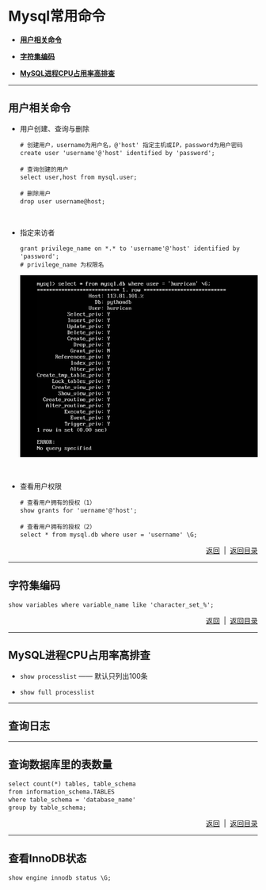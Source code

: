 #  <a name="top">Mysql常用命令</a>



+ <a href="#user">**用户相关命令**</a>


+ <a href="#character_code">**字符集编码**</a>


+ <a href="#problem">**MySQL进程CPU占用率高排查**</a>




------

## <a name="user">**用户相关命令**</a>



+ 用户创建、查询与删除

  ```mysql
  # 创建用户，username为用户名，@'host' 指定主机或IP，password为用户密码
  create user 'username'@'host' identified by 'password';

  # 查询创建的用户
  select user,host from mysql.user;

  # 删除用户
  drop user username@host;
  ```

  ​

+ 指定来访者

  ```mysql
  grant privilege_name on *.* to 'username'@'host' identified by 'password';
  # privilege_name 为权限名
  ```

  ![privileges](https://github.com/HurricanGod/Home/blob/master/mysql/img/mysql-user-privileges.png)

  ​

+ 查看用户权限

  ```mysql
  # 查看用户拥有的授权（1）
  show grants for 'uername'@'host';

  # 查看用户拥有的授权（2）
  select * from mysql.db where user = 'username' \G;
  ```




<p align="right"><a href="#user">返回</a>&nbsp&nbsp|&nbsp&nbsp<a href="#top">返回目录</a></p>

----

## <a name="character_code">字符集编码</a>



```mysql
show variables where variable_name like 'character_set_%';
```





<p align="right"><a href="#character_code">返回</a>&nbsp&nbsp|&nbsp&nbsp<a href="#top">返回目录</a></p>

-----

## <a name="problem">MySQL进程CPU占用率高排查</a>

+ `show processlist` —— 默认只列出100条





+ `show full processlist`




-----

## <a name="query_log">查询日志</a>





----
## <a name="queryTableInfo">查询数据库里的表数量</a>



```mysql
select count(*) tables, table_schema 
from information_schema.TABLES 
where table_schema = 'database_name' 
group by table_schema;
```





<p align="right"><a href="#queryTableInfo">返回</a>&nbsp&nbsp|&nbsp&nbsp<a href="#top">返回目录</a></p>



-----

##  <a name="showInnodbStatus">查看InnoDB状态</a>



```mysql
show engine innodb status \G;
```



